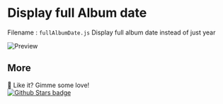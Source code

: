 # Display full Album date
Filename : `fullAlbumDate.js`
Display full album date instead of just year

![Preview](https://raw.githubusercontent.com/huhridge/huh-spicetify-extensions/main/fullAlbumDate/preview.jpg)

## More
🌟 Like it? Gimme some love!    
[![Github Stars badge](https://img.shields.io/github/stars/huhridge/huh-spicetify-extensions?logo=github&style=social)](https://github.com/huhridge/huh-spicetify-extensions/)
